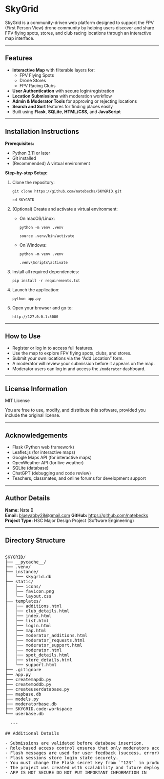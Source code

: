 # SkyGrid 

SkyGrid is a community-driven web platform designed to support the FPV (First Person View) drone community by helping users discover and share FPV flying spots, stores, and club racing locations through an interactive map interface.

---

##  Features

- **Interactive Map** with filterable layers for:
  - FPV Flying Spots
  - Drone Stores
  - FPV Racing Clubs
-  **User Authentication** with secure login/registration
-  **Location Submissions** with moderation workflow
-  **Admin & Moderator Tools** for approving or rejecting locations
-  **Search and Sort** features for finding places easily
-  Built using **Flask**, **SQLite**, **HTML/CSS**, and **JavaScript**

---

##  Installation Instructions

**Prerequisites:**
- Python 3.11 or later
- Git installed
- (Recommended) A virtual environment

**Step-by-step Setup:**

1. Clone the repository:

   `git clone https://github.com/natebecks/SKYGRID.git`

   `cd SKYGRID`

2. (Optional) Create and activate a virtual environment:

   - On macOS/Linux:

     `python -m venv .venv`

     `source .venv/bin/activate`

   - On Windows:

     `python -m venv .venv`

     `.venv\Scripts\activate`

3. Install all required dependencies:

   `pip install -r requirements.txt`

4. Launch the application:

   `python app.py`

5. Open your browser and go to:

   `http://127.0.0.1:5000`

---

##  How to Use

- Register or log in to access full features.
- Use the map to explore FPV flying spots, clubs, and stores.
- Submit your own locations via the “Add Location” form.
- A moderator will review your submission before it appears on the map.
- Moderator users can log in and access the `/moderator` dashboard.

---

## License Information

MIT License

You are free to use, modify, and distribute this software, provided you include the original license.

---

##  Acknowledgements

- Flask (Python web framework)
- Leaflet.js (for interactive maps)
- Google Maps API (for interactive maps)
- OpenWeather API (for live weather)
- SQLite (database)
- ChatGPT (debugging and code review)
- Teachers, classmates, and online forums for development support

---

##  Author Details

**Name:** Nate B  
**Email:** blueyabby28@gmail.com
**GitHub:** https://github.com/natebecks  
**Project Type:** HSC Major Design Project (Software Engineering)

---

## Directory Structure

<pre>

SKYGRID/
├── __pycache__/
├── .venv/
├── instance/
│   └── skygrid.db
├── static/
│   ├── icons/
│   ├── favicon.png
│   └── layout.css
├── templates/
│   ├── additions.html
│   ├── club_details.html
│   ├── index.html
│   ├── list.html
│   ├── login.html
│   ├── map.html
│   ├── moderator_additions.html
│   ├── moderator_requests.html
│   ├── moderator_support.html
│   ├── moderator.html
│   ├── spot_details.html
│   ├── store_details.html
│   └── support.html
├── .gitignore
├── app.py
├── createmapdb.py
├── createmoddb.py
├── createuserdatabase.py
├── mapbase.db
├── models.py
├── moderatorbase.db
├── SKYGRID.code-workspace
└── userbase.db

  ---

## Additional Details

- Submissions are validated before database insertion.
- Role-based access control ensures that only moderators access approvals.
- Flash messages are used for user feedback (success, error).
- Flask sessions store login state securely.
- You must change the Flask secret key from `"123"` in production.
- The project was created with scalability and future deployment in mind.
- APP IS NOT SECURE DO NOT PUT IMPORTANT INFORMATION IN

